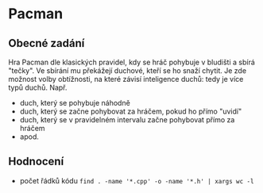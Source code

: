 Pacman
======


Obecné zadání
-------------
Hra Pacman dle klasických pravidel, kdy se hráč pohybuje v bludišti a sbírá "tečky". Ve sbírání mu překážejí duchové, kteří se ho snaží chytit. Je zde možnost volby obtížnosti, na které závisí inteligence duchů: tedy je více typů duchů. Např.

- duch, který se pohybuje náhodně
- duch, který se začne pohybovat za hráčem, pokud ho přímo "uvidí"
- duch, který se v pravidelném intervalu začne pohybovat přímo za hráčem
- apod.


Hodnocení
---------
- počet řádků kódu `find . -name '*.cpp' -o -name '*.h' | xargs wc -l`
